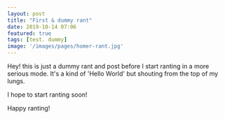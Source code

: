 ```yaml
---
layout: post
title: "First & dummy rant"
date: 2019-10-14 07:06
featured: true
tags: [test. dummy]
image: '/images/pages/homer-rant.jpg'
---
```


Hey! this is just a dummy rant and post before I start ranting in a more serious mode. It's a kind of 'Hello World' but shouting from the top of my lungs. 

I hope to start ranting soon! 

Happy ranting! 